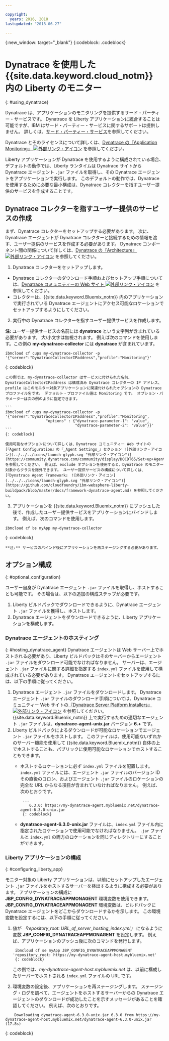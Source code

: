 ```yaml
---

copyright:
  years: 2016, 2018
lastupdated: "2018-06-27"

---
```


{:new_window: target="_blank"}
{:codeblock: .codeblock}

# Dynatrace を使用した {{site.data.keyword.cloud_notm}} 内の Liberty のモニター
{: #using_dynatrace}

Dynatrace は、アプリケーションのモニタリングを提供するサード・パーティー・サービスです。 Dynatrace を Liberty アプリケーションに統合することは可能ですが、IBM はサード・パーティー・サービスに関するサポートは提供しません。 詳しくは、[サード・パーティー・サービス](../../common/buildpackSupport.html#third-party)を参照してください。

Dynatrace とそのライセンスについて詳しくは、[Dynatrace の『Application Monitoring』 ![外部リンク・アイコン](../../../icons/launch-glyph.svg "外部リンク・アイコン")](http://www.dynatrace.com/en/products/application-monitoring.html) を参照してください。

Liberty アプリケーションが Dynatrace を使用するように構成されている場合、デフォルトの動作では、Liberty ランタイムは Dynatrace サイトから Dynatrace エージェント `.jar` ファイルを取得し、その Dynatrace エージェントをアプリケーションで実行します。  このデフォルトの動作では、Dynatrace を使用するために必要な最小構成は、Dynatrace コレクターを指すユーザー提供のサービスを作成することです。

## Dynatrace コレクターを指すユーザー提供のサービスの作成

まず、Dynatrace コレクターをセットアップする必要があります。  次に、Dynatrace エージェントが Dynatrace コレクターと接続するための情報を渡す、ユーザー提供のサービスを作成する必要があります。 Dynatrace コンポーネント間の関係について詳しくは、[Dynatrace の『Architecture』 ![外部リンク・アイコン](../../../icons/launch-glyph.svg "外部リンク・アイコン")](https://community.dynatrace.com/community/display/DOCDT65/Architecture) を参照してください。

1. Dynatrace コレクターをセットアップします。
  * Dynatrace コレクターのダウンロード手順およびセットアップ手順については、[Dynatrace コミュニティーの Web サイト ![外部リンク・アイコン](../../../icons/launch-glyph.svg "外部リンク・アイコン")](https://community.dynatrace.com/community/display/EVAL/Step+3+-+Connect+Agent+to+Dynatrace) を参照してください。
  * コレクターは、{{site.data.keyword.Bluemix_notm}} 内のアプリケーションで実行されている Dynatrace エージェントにアクセス可能なロケーションでセットアップするようにしてください。
2. 実行中の Dynatrace コレクターを指すユーザー提供サービスを作成します。

  **注:** ユーザー提供サービスの名前には **dynatrace** という文字列が含まれている必要があります。 大/小文字は無視されます。 例えば次のコマンドを使用します。この例の **my-dynatrace-collector** には **dynatrace** が含まれています。
  ```
  ibmcloud cf cups my-dynatrace-collector -p '{"server":"DynatraceCollectorIPaddress","profile":"Monitoring"}'
  ```
  {: codeblock}

    この例では、my-dynatrace-collector はサービスに付けられた名前、DynatraceCollectorIPaddress は構成済み Dynatrace コレクターの IP アドレス、profile はこのモニター対象アプリケーションに関連付けられたオプションの Dynatrace プロファイル名です。 デフォルト・プロファイル値は Monitoring です。 オプション・パラメーターは次の例のように指定できます。

    ```
    ibmcloud cf cups my-dynatrace-collector -p '{"server":"DynatraceCollectorIPaddress","profile":"Monitoring",
                      "options" : {"dynatrace-parameter-1": "value",
                                   "dynatrace-parameter-2": "value"}}'
    ```
    {: codeblock}

    使用可能なオプションについて詳しくは、Dynatrace コミュニティー Web サイトの[『Agent Configuration』の『_Agent Settings_』セクション ![外部リンク・アイコン](../../../icons/launch-glyph.svg "外部リンク・アイコン")](https://community.dynatrace.com/community/display/DOCDT65/Set+up+Agents) を参照してください。 例えば、exclude オプションを使用すると、Dynatrace のモニター対象からクラスを除外できます。 ユーザー提供サービスの構成について詳しくは、[『Dynatrace Agent Framework』 ![外部リンク・アイコン](../../../icons/launch-glyph.svg "外部リンク・アイコン")](https://github.com/cloudfoundry/ibm-websphere-liberty-buildpack/blob/master/docs/framework-dynatrace-agent.md) を参照してください。

3. アプリケーションを {{site.data.keyword.Bluemix_notm}} にプッシュした後で、作成したユーザー提供サービスをアプリケーションにバインドします。 例えば、次のコマンドを使用します。
  ```
  ibmcloud cf bs myApp my-dynatrace-collector
  ```
  {: codeblock}

    **注:** サービスのバインド後にアプリケーションを再ステージングする必要があります。

## オプション構成
{: #optional_configuration}

ユーザー自身が Dynatrace エージェント `.jar` ファイルを取得し、ホストすることも可能です。  その場合は、以下の追加の構成ステップが必要です。
1. Liberty ビルドパックでダウンロードできるように、Dynatrace エージェント `.jar` ファイルを獲得し、ホストします。
2. Dynatrace エージェントをダウンロードできるように、Liberty アプリケーションを構成します。

### Dynatrace エージェントのホスティング
{: #hosting_dynatrace_agent}
Dynatrace エージェントは Web サーバー上でホストされる必要があり、Liberty ビルドパックはそのサーバーからエージェント `.jar` ファイルをダウンロード可能でなければなりません。 サーバーは、エージェント `.jar` ファイルに関する詳細を指定する `index.yml` ファイルを使用して構成されている必要があります。 Dynatrace エージェントをセットアップするには、以下の手順に従ってください。
  1. Dynatrace エージェント `.jar` ファイルをダウンロードします。 Dynatrace エージェント `.jar` ファイルのダウンロード手順については、Dynatrace コミュニティー Web サイトの[『Dynatrace Server Platform Installers』 ![外部リンク・アイコン](../../../icons/launch-glyph.svg "外部リンク・アイコン")](https://community.dynatrace.com/community/display/EVAL/Step+1+-+Download+and+install+Dynatrace) を参照してください。 {{site.data.keyword.Bluemix_notm}} 上で実行するための適切なエージェント `.jar` ファイルは、**dynatrace-agent-unix.jar** バージョン **6.+** です。
  2. Liberty ビルドパックによるダウンロードが可能なロケーションでエージェント `.jar` ファイルをホストします。 このファイルは、使用可能ないずれかのサーバー機能を使用して {{site.data.keyword.Bluemix_notm}} 自体の上でホストすることも、パブリックに使用可能なロケーションでホストすることもできます。
     * ホストするロケーションに必ず `index.yml` ファイルを配置します。 `index.yml` ファイルには、エージェント `.jar` ファイルのバージョン ID その直後のコロン、およびエージェント `.jar` ファイルのロケーションの完全な URL からなる項目が含まれていなければなりません。 例えば、次のとおりです。

            ---
               6.3.0: https://my-dynatrace-agent.mybluemix.net/dynatrace-agent-6.3.0-unix.jar
            {: codeblock}

     * **dynatrace-agent-6.3.0-unix.jar** ファイルは、`index.yml` ファイル内に指定されたロケーションで使用可能でなければなりません。 `.jar` ファイルと `index.yml` の両方のロケーションを同じディレクトリーにすることができます。

### Liberty アプリケーションの構成
{: #configuring_liberty_app}

モニター対象の Liberty アプリケーションは、以前にセットアップしたエージェント `.jar` ファイルをホストするサーバーを検出するように構成する必要があります。 アプリケーションの構成に **JBP_CONFIG_DYNATRACEAPPMONAGENT** 環境変数を使用できます。 **JBP_CONFIG_DYNATRACEAPPMONAGENT** 環境変数は、ビルドパックに Dynatrace エージェントをどこからダウンロードするかを示します。 この環境変数を設定するには、以下の手順に従ってください。

1. 値が *「repository_root: URL_of_server_hosting_index.yml」* になるように変数 **JBP_CONFIG_DYNATRACEAPPMONAGENT** を設定します。 例えば、アプリケーションのプッシュ後に次のコマンドを発行します。

        ibmcloud cf se myApp JBP_CONFIG_DYNATRACEAPPMONAGENT 'repository_root: https://my-dynatrace-agent-host.mybluemix.net'
        {: codeblock}

    この例では、*my-dynatrace-agent-host.mybluemix.net* は、以前に構成したサーバーでホストされる `index.yml` ファイルの URL です。

2. 環境変数の設定後、アプリケーションを再ステージングします。 ステージング・ログを調べて、エージェントをホストするサーバーからの Dynatrace エージェントのダウンロードが成功したことを示すメッセージがあることを確認してください。 例えば、次のとおりです。
```
    Downloading dynatrace-agent-6.3.0-unix.jar 6.3.0 from https://my-dynatrace-agent-host.mybluemix.net/dynatrace-agent-6.3.0-unix.jar (17.8s)
```
{: codeblock}
